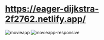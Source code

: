 # https://eager-dijkstra-2f2762.netlify.app/

![movieapp](https://user-images.githubusercontent.com/64499873/132583630-3bf82b31-8276-45bc-bb05-bac03e745354.png)
![movieapp-responsive](https://user-images.githubusercontent.com/64499873/132583635-b8b007c2-3d6d-4728-b66d-047710578315.png)
